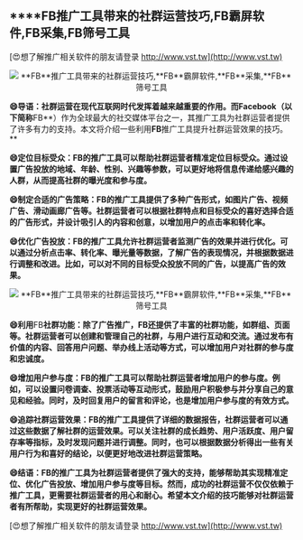## ****FB**推广工具带来的社群运营技巧,**FB**霸屏软件,**FB**采集,**FB**筛号工具**

[😍想了解推广相关软件的朋友请登录 http://www.vst.tw](http://www.vst.tw)

 <center><img src="https://vst.tw/MP4/tuiguang/png/4.png" alt="**FB**推广工具带来的社群运营技巧,**FB**霸屏软件,**FB**采集,**FB**筛号工具"></center>

**😄导语：社群运营在现代互联网时代发挥着越来越重要的作用。而Facebook（以下简称**FB**）作为全球最大的社交媒体平台之一，其推广工具为社群运营者提供了许多有力的支持。本文将介绍一些利用**FB**推广工具提升社群运营效果的技巧。**

**😄定位目标受众：**FB**的推广工具可以帮助社群运营者精准定位目标受众。通过设置广告投放的地域、年龄、性别、兴趣等参数，可以更好地将信息传递给感兴趣的人群，从而提高社群的曝光度和参与度。**

**😄制定合适的广告策略：**FB**的推广工具提供了多种广告形式，如图片广告、视频广告、滑动画廊广告等。社群运营者可以根据社群特点和目标受众的喜好选择合适的广告形式，并设计吸引人的内容和创意，以增加用户的点击率和转化率。**

**😄优化广告投放：**FB**的推广工具允许社群运营者监测广告的效果并进行优化。可以通过分析点击率、转化率、曝光量等数据，了解广告的表现情况，并根据数据进行调整和改进。比如，可以对不同的目标受众投放不同的广告，以提高广告的效果。**

 <center><img src="https://vst.tw/MP4/tuiguang/png/1.png" alt="**FB**推广工具带来的社群运营技巧,**FB**霸屏软件,**FB**采集,**FB**筛号工具"></center>

**😄利用**FB**社群功能：除了广告推广，**FB**还提供了丰富的社群功能，如群组、页面等。社群运营者可以创建和管理自己的社群，与用户进行互动和交流。通过发布有价值的内容、回答用户问题、举办线上活动等方式，可以增加用户对社群的参与度和忠诚度。**

**😄增加用户参与度：**FB**的推广工具可以帮助社群运营者增加用户的参与度。例如，可以设置问卷调查、投票活动等互动形式，鼓励用户积极参与并分享自己的意见和经验。同时，及时回复用户的留言和评论，也是增加用户参与度的有效方式。**

**😄追踪社群运营效果：**FB**的推广工具提供了详细的数据报告，社群运营者可以通过这些数据了解社群的运营效果。可以关注社群的成长趋势、用户活跃度、用户留存率等指标，及时发现问题并进行调整。同时，也可以根据数据分析得出一些有关用户行为和喜好的结论，以便更好地改进社群运营策略。**

**😄结语：**FB**的推广工具为社群运营者提供了强大的支持，能够帮助其实现精准定位、优化广告投放、增加用户参与度等目标。然而，成功的社群运营不仅仅依赖于推广工具，更需要社群运营者的用心和耐心。希望本文介绍的技巧能够对社群运营者有所帮助，实现更好的社群运营效果。**

[😍想了解推广相关软件的朋友请登录 http://www.vst.tw](http://www.vst.tw)



